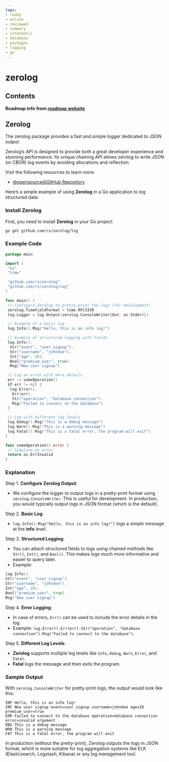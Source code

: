 ```yaml
---
tags:
- ready
- online
- reviewed
- summary
- informatic
- database
- packages
- logging
- go
---
```


# zerolog

## Contents

__Roadmap info from [roadmap website](https://roadmap.sh/golang/go-logging/zerolog)__

## Zerolog

The zerolog package provides a fast and simple logger dedicated to JSON output.

Zerolog’s API is designed to provide both a great developer experience and stunning performance. Its unique chaining API allows zerolog to write JSON (or CBOR) log events by avoiding allocations and reflection.

Visit the following resources to learn more:

- [@opensource@GitHub Repository](https://github.com/rs/zerolog)

Here’s a simple example of using __Zerolog__ in a Go application to log structured data:

### Install Zerolog

First, you need to install __Zerolog__ in your Go project:

```bash
go get github.com/rs/zerolog/log
```

### Example Code

```go
package main

import (
 "os"
 "time"

 "github.com/rs/zerolog"
 "github.com/rs/zerolog/log"
)

func main() {
 // Configure Zerolog to pretty-print the logs (for development)
 zerolog.TimeFieldFormat = time.RFC3339
 log.Logger = log.Output(zerolog.ConsoleWriter{Out: os.Stderr})

 // Example of a basic log
 log.Info().Msg("Hello, this is an info log!")

 // Example of structured logging with fields
 log.Info().
  Str("event", "user_signup").
  Str("username", "johndoe").
  Int("age", 28).
  Bool("premium_user", true).
  Msg("New user signup")

 // Log an error with more details
 err := someOperation()
 if err != nil {
  log.Error().
   Err(err).
   Str("operation", "database connection").
   Msg("Failed to connect to the database")
 }

 // Log with different log levels
 log.Debug().Msg("This is a debug message")
 log.Warn().Msg("This is a warning message")
 log.Fatal().Msg("This is a fatal error, the program will exit")
}

func someOperation() error {
 // Simulate an error
 return os.ErrInvalid
}
```

### Explanation

Step 1. __Configure Zerolog Output__:

- We configure the logger to output logs in a pretty-print format using `zerolog.ConsoleWriter`. This is useful for development. In production, you would typically output logs in JSON format (which is the default).

Step 2. __Basic Log__:

- `log.Info().Msg("Hello, this is an info log!")` logs a simple message at the __info__ level.

Step 3. __Structured Logging__:

- You can attach structured fields to logs using chained methods like `Str()`, `Int()`, and `Bool()`. This makes logs much more informative and easier to query later.
- Example:

```go
log.Info().
Str("event", "user_signup").
Str("username", "johndoe").
Int("age", 28).
Bool("premium_user", true).
Msg("New user signup")
```

Step 4. __Error Logging__:

- In case of errors, `Err()` can be used to include the error details in the log.
- Example: `log.Error().Err(err).Str("operation", "database connection").Msg("Failed to connect to the database")`.

Step 5. __Different Log Levels__:

- __Zerolog__ supports multiple log levels like `Info`, `Debug`, `Warn`, `Error`, and `Fatal`.
- __Fatal__ logs the message and then exits the program.

### Sample Output

With `zerolog.ConsoleWriter` for pretty-print logs, the output would look like this:

```plain
INF Hello, this is an info log!
INF New user signup event=user_signup username=johndoe age=28 premium_user=true
ERR Failed to connect to the database operation=database connection error=invalid argument
DBG This is a debug message
WRN This is a warning message
FAT This is a fatal error, the program will exit
```

In production (without the pretty-print), Zerolog outputs the logs in JSON format, which is more suitable for log aggregation systems like ELK (Elasticsearch, Logstash, Kibana) or any log management tool.
